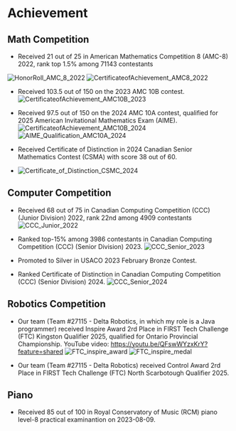 # Achievement

## Math Competition

* Received 21 out of 25 in American Mathematics Competition 8 (AMC-8) 2022, rank top 1.5% among 71143 contestants

![HonorRoll_AMC_8_2022](HonorRoll_AMC_8_2022.jpg "HonorRoll_AMC_8_2022")
![CertificateofAchievement_AMC8_2022](CertificateofAchievement_AMC8_2022.jpg "CertificateofAchievement_AMC8_2022")

* Received 103.5 out of 150 on the 2023 AMC 10B contest.
![CertificateofAchievement_AMC10B_2023](WeiHeAMC10B_2023.jpg "CertificateofAchievement_AMC10B_2023")

* Received 97.5 out of 150 on the 2024 AMC 10A contest, qualified for 2025 American Invitational Mathematics Exam (AIME).
![CertificateofAchievement_AMC10B_2024](WeiHe_2024_AMC_10A_CertificateOfAchievement.jpg "CertificateofAchievement_AMC10A_2024")
![AIME_Qualification_AMC10A_2024](WeiHe_2024_AMC_10A_AIME_qualification.jpg "AIME Qualification_AMC10A_2024")

* Received Certificate of Distinction in 2024 Canadian Senior Mathematics Contest (CSMA) with score 38 out of 60.
* ![Certificate_of_Distinction_CSMC_2024](CSMC_distinction_2024.jpg "CertificateofDistinction_CSMC_2024")


## Computer Competition

* Received 68 out of 75 in Canadian Computing Competition (CCC) (Junior Division) 2022, rank 22nd among 4909 contestants
![CCC_Junior_2022](CCC_Junior_2022.jpg "CCC_Junior_2022")

* Ranked top-15% among 3986 contestants in Canadian Computing Competition (CCC) (Senior Division) 2023.
![CCC_Senior_2023](WeiHe_CCC2023.jpg "WeiHe_CCC2023")

* Promoted to Silver in USACO 2023 February Bronze Contest.

* Ranked Certificate of Distinction in Canadian Computing Competition (CCC) (Senior Division) 2024.
![CCC_Senior_2024](WeiHe_CCC2024.jpg "WeiHe_CCC2024")

## Robotics Competition

* Our team (Team #27115 - Delta Robotics, in which my role is a Java programmer) received Inspire Award 2rd Place in FIRST Tech Challenge (FTC) Kingston Qualifier 2025, qualified for Ontario Provincial Championship. YouTube video: https://youtu.be/QFswWYzxKrY?feature=shared
![FTC_inspire_award](FTC_inspire_award_2025.jpg "FTC Inspire Award 2025")
![FTC_inspire_medal](FTC_inspire_medal_2025.jpg "FTC Inspire Medal 2025")

* Our team (Team #27115 - Delta Robotics) received Control Award 2rd Place in FIRST Tech Challenge (FTC) North Scarbotough Qualifier 2025.

## Piano

* Received 85 out of 100 in Royal Conservatory of Music (RCM) piano level-8 practical examinantion on 2023-08-09.
